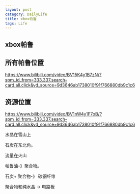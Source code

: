 ```yaml
---
layout: post
category: DailyLife
title: xbox帕鲁
tags: Life
---
```


## xbox帕鲁



## 所有帕鲁位置

https://www.bilibili.com/video/BV15K4y1B7zN/?spm_id_from=333.337.search-card.all.click&vd_source=9d3646ab1738010f91f766880db9c1c6



## 资源位置

https://www.bilibili.com/video/BV1nW4y1F7oB/?spm_id_from=333.337.search-card.all.click&vd_source=9d3646ab1738010f91f766880db9c1c6

水晶在雪山上

石炭在东北角。

流量在火山



帕鲁油-》聚合物。

石炭+ 聚合物-》 碳钢纤维

聚合物和纯水晶 -> 电路板